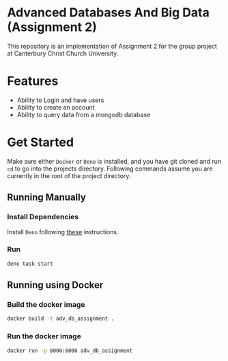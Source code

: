 # Advanced Databases And Big Data (Assignment 2)

This repository is an implementation of Assignment 2 for the group project at
Canterbury Christ Church University.

# Features

- Ability to Login and have users
- Ability to create an account
- Ability to query data from a mongodb database

# Get Started

Make sure either `Docker` or `Deno` is installed, and you have git cloned and
run `cd` to go into the projects directory. Following commands assume you are
currently in the root of the project directory.

## Running Manually

### Install Dependencies

Install `Deno` following [these](https://docs.deno.com/runtime/manual)
instructions.

### Run

```bash
deno task start
```

## Running using Docker

### Build the docker image

```bash
docker build -t adv_db_assignment .
```

### Run the docker image

```bash
docker run -p 8000:8000 adv_db_assignment
```
